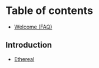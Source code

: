 # Table of contents

* [Welcome \(FAQ\)](README.md)

## Introduction

* [Ethereal](introduction/ethereal.md)

